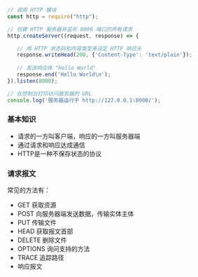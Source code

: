 ```js
// 调用 HTTP 模块
const http = require("http");

// 创建 HTTP 服务器并监听 8000 端口的所有请求
http.createServer((request, response) => {

   // 用 HTTP 状态码和内容类型来设定 HTTP 响应头
   response.writeHead(200, {'Content-Type': 'text/plain'});
   
   // 发送响应体 "Hello World"
   response.end('Hello World\n');
}).listen(8000);

// 在控制台打印访问服务器的 URL
console.log('服务器运行于 http://127.0.0.1:8000/');

```
### 基本知识
- 请求的一方叫客户端，响应的一方叫服务器端
- 通过请求和响应达成通信
- HTTP是一种不保存状态的协议
### 请求报文
常见的方法有：
- GET 获取资源
- POST 向服务器端发送数据，传输实体主体
- PUT 传输文件
- HEAD 获取报文首部
- DELETE 删除文件
- OPTIONS 询问支持的方法
- TRACE 追踪路径
- 响应报文
